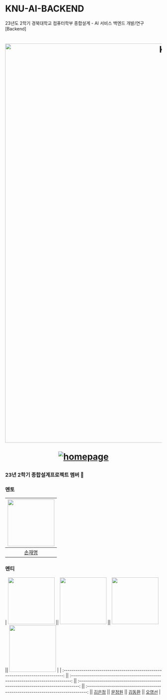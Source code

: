# KNU-AI-BACKEND
23년도 2학기 경북대학교 컴퓨터학부 종합설계 - AI 서비스 백엔드 개발/연구 [Backend]

<div align="center">

<h1>

<a href="https://www.knu.ac.kr/wbbs/wbbs/main/main.action">
 
<img width="1280" alt="KNU LOGO - rectangle" src="https://ipc.knu.ac.kr/theme/basic/img/logo_knu.png">

</a>

<a href="https://www.knu.ac.kr/wbbs/wbbs/main/main.action">

![homepage](https://img.shields.io/badge/homepage-www.knu.ac.kr-red?style=flat-square)

</a>

</h1>

</div>


<summary>

<h3>
23년 2학기 종합설계프로젝트 멤버 🛫
</h3>

</summary>

### 멘토 

| <img src="https://avatars.githubusercontent.com/u/64263207?v=4" width="150px" /> |
| :------------------------------------------------------------------------------: |
|                      [손재명](https://github.com/JaeMyeongSon)                      |

### 멘티 

| <img src="https://avatars.githubusercontent.com/u/94179998?v=4" width="150px" /> || <img src="https://avatars.githubusercontent.com/u/72001106?v=4" width="150px" /> || <img src="https://avatars.githubusercontent.com/u/23000498?v=4" width="150px" /> || <img src="https://avatars.githubusercontent.com/u/63745627?v=4" width="150px" /> |
| :------------------------------------------------------------------------------: || :------------------------------------------------------------------------------: || :------------------------------------------------------------------------------: || :------------------------------------------------------------------------------: ||                      [김은정](https://github.com/ezzkimm)                      ||                      [문정원](https://github.com/gaarden)                      ||                      [김동환](https://github.com/gidskql6671)                      ||                      [오영선](https://github.com/oyoungsun)                      |

<!-- 
| <img src="https://avatars.githubusercontent.com/u/94179998?v=4" width="150px" /> |
| :------------------------------------------------------------------------------: |
|                      [김은정](https://github.com/ezzkimm)                      |

| <img src="https://avatars.githubusercontent.com/u/72001106?v=4" width="150px" /> |
| :------------------------------------------------------------------------------: |
|                      [문정원](https://github.com/gaarden)                      |

| <img src="https://avatars.githubusercontent.com/u/23000498?v=4" width="150px" /> |
| :------------------------------------------------------------------------------: |
|                      [김동환](https://github.com/gidskql6671)                      |

| <img src="https://avatars.githubusercontent.com/u/63745627?v=4" width="150px" /> |
| :------------------------------------------------------------------------------: |
|                      [오영선](https://github.com/oyoungsun)                      |
-->
